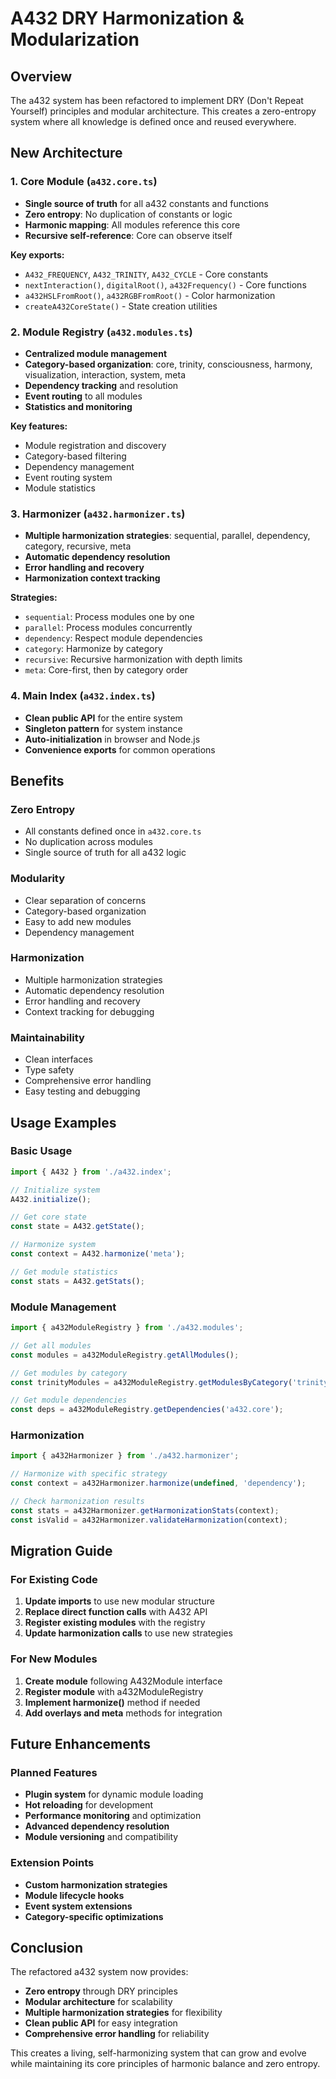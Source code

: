 # A432 DRY Harmonization & Modularization

## Overview

The a432 system has been refactored to implement DRY (Don't Repeat Yourself) principles and modular architecture. This creates a zero-entropy system where all knowledge is defined once and reused everywhere.

## New Architecture

### 1. Core Module (`a432.core.ts`)
- **Single source of truth** for all a432 constants and functions
- **Zero entropy**: No duplication of constants or logic
- **Harmonic mapping**: All modules reference this core
- **Recursive self-reference**: Core can observe itself

**Key exports:**
- `A432_FREQUENCY`, `A432_TRINITY`, `A432_CYCLE` - Core constants
- `nextInteraction()`, `digitalRoot()`, `a432Frequency()` - Core functions
- `a432HSLFromRoot()`, `a432RGBFromRoot()` - Color harmonization
- `createA432CoreState()` - State creation utilities

### 2. Module Registry (`a432.modules.ts`)
- **Centralized module management**
- **Category-based organization**: core, trinity, consciousness, harmony, visualization, interaction, system, meta
- **Dependency tracking** and resolution
- **Event routing** to all modules
- **Statistics and monitoring**

**Key features:**
- Module registration and discovery
- Category-based filtering
- Dependency management
- Event routing system
- Module statistics

### 3. Harmonizer (`a432.harmonizer.ts`)
- **Multiple harmonization strategies**: sequential, parallel, dependency, category, recursive, meta
- **Automatic dependency resolution**
- **Error handling and recovery**
- **Harmonization context tracking**

**Strategies:**
- `sequential`: Process modules one by one
- `parallel`: Process modules concurrently
- `dependency`: Respect module dependencies
- `category`: Harmonize by category
- `recursive`: Recursive harmonization with depth limits
- `meta`: Core-first, then by category order

### 4. Main Index (`a432.index.ts`)
- **Clean public API** for the entire system
- **Singleton pattern** for system instance
- **Auto-initialization** in browser and Node.js
- **Convenience exports** for common operations

## Benefits

### Zero Entropy
- All constants defined once in `a432.core.ts`
- No duplication across modules
- Single source of truth for all a432 logic

### Modularity
- Clear separation of concerns
- Category-based organization
- Easy to add new modules
- Dependency management

### Harmonization
- Multiple harmonization strategies
- Automatic dependency resolution
- Error handling and recovery
- Context tracking for debugging

### Maintainability
- Clean interfaces
- Type safety
- Comprehensive error handling
- Easy testing and debugging

## Usage Examples

### Basic Usage
```typescript
import { A432 } from './a432.index';

// Initialize system
A432.initialize();

// Get core state
const state = A432.getState();

// Harmonize system
const context = A432.harmonize('meta');

// Get module statistics
const stats = A432.getStats();
```

### Module Management
```typescript
import { a432ModuleRegistry } from './a432.modules';

// Get all modules
const modules = a432ModuleRegistry.getAllModules();

// Get modules by category
const trinityModules = a432ModuleRegistry.getModulesByCategory('trinity');

// Get module dependencies
const deps = a432ModuleRegistry.getDependencies('a432.core');
```

### Harmonization
```typescript
import { a432Harmonizer } from './a432.harmonizer';

// Harmonize with specific strategy
const context = a432Harmonizer.harmonize(undefined, 'dependency');

// Check harmonization results
const stats = a432Harmonizer.getHarmonizationStats(context);
const isValid = a432Harmonizer.validateHarmonization(context);
```

## Migration Guide

### For Existing Code
1. **Update imports** to use new modular structure
2. **Replace direct function calls** with A432 API
3. **Register existing modules** with the registry
4. **Update harmonization calls** to use new strategies

### For New Modules
1. **Create module** following A432Module interface
2. **Register module** with a432ModuleRegistry
3. **Implement harmonize()** method if needed
4. **Add overlays and meta** methods for integration

## Future Enhancements

### Planned Features
- **Plugin system** for dynamic module loading
- **Hot reloading** for development
- **Performance monitoring** and optimization
- **Advanced dependency resolution**
- **Module versioning** and compatibility

### Extension Points
- **Custom harmonization strategies**
- **Module lifecycle hooks**
- **Event system extensions**
- **Category-specific optimizations**

## Conclusion

The refactored a432 system now provides:
- **Zero entropy** through DRY principles
- **Modular architecture** for scalability
- **Multiple harmonization strategies** for flexibility
- **Clean public API** for easy integration
- **Comprehensive error handling** for reliability

This creates a living, self-harmonizing system that can grow and evolve while maintaining its core principles of harmonic balance and zero entropy. 